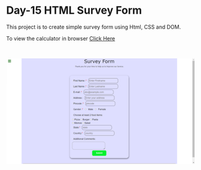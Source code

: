 # Day-15 HTML Survey Form

This project is to create simple survey form using Html, CSS and DOM.

To view the calculator in browser [Click Here](https://survey-form-3411.netlify.app/)

<br />

![Output Screenshot](Screenshot.png)